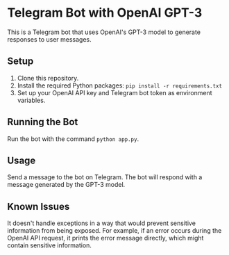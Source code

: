# Telegram Bot with OpenAI GPT-3

This is a Telegram bot that uses OpenAI's GPT-3 model to generate responses to user messages.

## Setup

1. Clone this repository.
2. Install the required Python packages: `pip install -r requirements.txt`
3. Set up your OpenAI API key and Telegram bot token as environment variables.

## Running the Bot

Run the bot with the command `python app.py`.

## Usage

Send a message to the bot on Telegram. The bot will respond with a message generated by the GPT-3 model.

## Known Issues

It doesn't handle exceptions in a way that would prevent sensitive information from being exposed. For example, if an error occurs during the OpenAI API request, it prints the error message directly, which might contain sensitive information.
